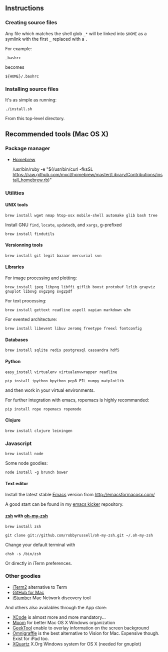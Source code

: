 ## Instructions
### Creating source files

Any file which matches the shell glob `_*` will be linked into `$HOME` as a symlink with the first `_`  replaced with a `.`

For example:

    _bashrc

becomes

    ${HOME}/.bashrc

### Installing source files

It's as simple as running:

    ./install.sh

From this top-level directory.

## Recommended tools (Mac OS X)

### Package manager

* [Homebrew](http://mxcl.github.com/homebrew/)

    /usr/bin/ruby -e "$(/usr/bin/curl -fksSL https://raw.github.com/mxcl/homebrew/master/Library/Contributions/install_homebrew.rb)"

### Utilities

#### UNIX tools

    brew install wget nmap htop-osx mobile-shell automake glib bash tree

Install GNU `find`, `locate`, `updatedb`, and `xargs`, g-prefixed

    brew install findutils

#### Versionning tools

    brew install git legit bazaar mercurial svn

#### Libraries

For image processing and plotting:

    brew install jpeg libpng libffi giflib boost protobuf lzlib grapviz gnuplot libsvg svg2png svg2pdf

For text processing:

    brew install gettext readline aspell xapian markdown w3m

For evented architecture:

    brew install libevent libuv zeromq freetype freexl fontconfig

#### Databases

    brew install sqlite redis postgresql cassandra hdf5

#### Python

    easy_install virtualenv virtualenvwrapper readline

    pip install ipython bpython pep8 PIL numpy matplotlib
	
and then work in your virtual environments.

For further integration with emacs, ropemacs is highly recommanded:

	pip install rope ropemacs ropemode

#### Clojure

    brew install clojure leiningen

### Javascript

    brew install node
    
Some node goodies:
    
    node install -g brunch bower

#### Text editor

Install the latest stable [Emacs](http://www.gnu.org/software/emacs/) version from http://emacsformacosx.com/

A good start can be found in my [emacs kicker](https://github.com/sebastibe/emacs-kicker) repository.

#### [zsh](http://www.zsh.org/) with [oh-my-zsh](https://github.com/robbyrussell/oh-my-zsh)
     
    brew install zsh

    git clone git://github.com/robbyrussell/oh-my-zsh.git ~/.oh-my-zsh

Change your default terminal with

    chsh -s /bin/zsh

Or directly in iTerm preferences.

### Other goodies

* [iTerm2](www.iterm2.com) alternative to Term
* [GitHub for Mac](http://mac.github.com/)
* [iStumber](http://www.istumbler.net/) Mac Network discovery tool

And others also availables through the App store:

* [XCode](https://developer.apple.com/xcode/) is almost more and more mandatory...
* [Moom](http://manytricks.com/moom/) for better Mac OS X Windows organization 
* [GeekTool](http://projects.tynsoe.org/en/geektool/) enable to overlay information on the screen background 
* [Omnigraffle](http://www.omnigroup.com/products/omnigraffle/) is the best alternative to Vision for Mac. Expensive though. Exist for iPad too.
* [XQuartz](http://xquartz.macosforge.org/) X.Org Windows system for OS X (needed for gnuplot)

